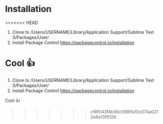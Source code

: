 # Installation

<<<<<<< HEAD
1. Clone to /Users/USERNAME/Library/Application Support/Sublime Text 3/Packages/User/
2. Install Package Control https://packagecontrol.io/installation

Cool 👍
=======
1. Clone to /Users/*USERNAME*/Library/Application Support/Sublime Text 3/Packages/User/
2. Install Package Control https://packagecontrol.io/installation

Cool 👍
>>>>>>> cf8f043f4b36c098ffa10c074a0212e8e13f6128
